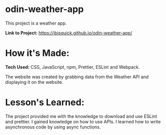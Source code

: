 # odin-weather-app

This project is a weather app.

**Link to Project:** https://jbisquick.github.io/odin-weather-app/

# How it's Made:

**Tech Used:** CSS, JavaScript, npm, Prettier, ESLint and Webpack.

The website was created by grabbing data from the Weather API and displaying it on the website.

# Lesson's Learned:

The project provided me with the knowledge to download and use ESLint and prettier. I gained knowledge on how to use APIs. I learned how to write asynchronous code by using async functions.
